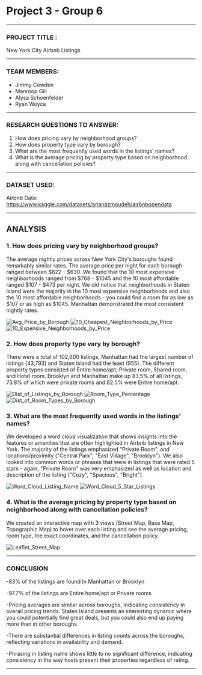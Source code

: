 # Project 3 - Group 6

________________________________________________________________________

### PROJECT TITLE : 

New York City Airbnb Listings

________________________________________________________________________
   
### TEAM MEMBERS:

* Jimmy Cowden
* Manroop Gill
* Alysa Schoenfelder
* Ryan Woyce

________________________________________________________________________

### RESEARCH QUESTIONS TO ANSWER:

1. How does pricing vary by neighborhood groups?
2. How does property type vary by borough?
3. What are the most frequently used words in the listings' names?
4. What is the average pricing by property type based on neighborhood along with cancellation policies?

________________________________________________________________________

### DATASET USED:

Airbnb Data: https://www.kaggle.com/datasets/arianazmoudeh/airbnbopendata

_________________________________________________________________________

## ANALYSIS

### 1. How does pricing vary by neighborhood groups?

The average nightly prices across New York City's boroughs found remarkably similar rates. The average price per night for each borough ranged between $622 - $630.
We found that the 10 most expensive neighborhoods ranged from $768 - $1045 and the 10 most affordable ranged $107 - $473 per night. We did notice that neighborhoods in Staten Island
were the majority in the 10 most expensive neighborhoods and also the 10 most affordable neighborhoods - you could find a room for as low as $107 or as high as $1045. Manhattan demonstrated the most consistent nightly rates. 

![Avg_Price_by_Borough](Images/Avg_Price_by_Borough.png)
![10_Cheapest_Neighborhoods_by_Price](Images/10_Cheapest_Neighborhoods_by_Price.png)
![10_Expensive_Neighborhoods_by_Price](Images/10_Expensive_Neighborhoods_by_Price.png)


### 2. How does property type vary by borough?

There were a total of 102,600 listings, Manhattan had the largest number of listings (43,793) and Staten Island had the least (955). The different property types consisted of Entire home/apt, Private room, Shared room, and Hotel room. 
Brooklyn and Manhattan make up 83.5% of all listings, 73.8% of which were private rooms and 82.5% were Entire home/apt.

![Dist_of_Listings_by_Borough](Images/Dist_of_Listings_by_Borough.png)
![Room_Type_Percentage](Images/Room_Type_Percentage.png)
![Dist_of_Room_Types_by_Borough](Images/Dist_of_Room_Types_by_Borough.png)

### 3. What are the most frequently used words in the listings' names?

We developed a word cloud visualization that shows insights into the features or amenities that are often highlighted in Airbnb listings in New York. 
The majority of the listings emphasized "Private Room", and locations/proximity ("Central Park", "East Village", "Brooklyn"). We also looked into common words or phrases that were in listings that were 
rated 5 stars - again, "Private Room" was very emphasized as well as location and description of the listing ("Cozy", "Spacious", "Bright").

![Word_Cloud_Listing_Name](Images/Word_Cloud_Listing_Name.png)
![Word_Cloud_5_Star_Listings](Images/Word_Cloud_5_Star_Listings.png)


### 4. What is the average pricing by property type based on neighborhood along with cancellation policies?

We created an interactive map with 3 views (Street Map, Base Map, Topographic Map) to hover over each listing and see the average pricing, room type, the exact coordinates, and the cancellation policy. 

![Leaflet_Street_Map](Images/Leaflet_Street_Map.png)



_________________________________________________________________________

### CONCLUSION

-83% of the listings are found In Manhattan or Brooklyn

-97.7% of the listings are Entire home/apt or Private rooms

-Pricing averages are similar across boroughs, indicating consistency in overall pricing trends.
   Staten Island presents an interesting dynamic where you could potentially find great deals, but you could also end up paying more than in other boroughs

-There are substantial differences in listing counts across the boroughs, reflecting variations in availability and demand.

-Phrasing in listing name shows little to no significant difference, indicating consistency in the way hosts present their properties regardless of rating.


_________________________________________________________________________



